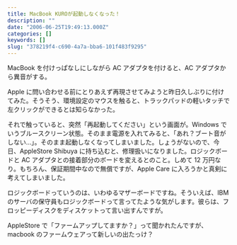 ```yaml
---
title: MacBook KUROが起動しなくなった！
description: ""
date: "2006-06-25T19:49:13.000Z"
categories: []
keywords: []
slug: "378219f4-c690-4a7a-bba6-101f483f9295"
---
```


MacBook を付けっぱなしにしながら AC アダプタを付けると、AC アダプタから異音がする。

Apple に問い合わせる前にとりあえず再現させてみようと昨日久しぶりに付けてみた。そうそう、環境設定のマウスを触ると、トラックパッドの軽いタッチで左クリックができるとは知らなかった。

それで触っていると、突然「再起動してください」という画面が。Windows でいうブルースクリーン状態。そのまま電源を入れてみると、「あれ？ブート音がしない…」。そのまま起動しなくなってしまいました。しょうがないので、今日、AppleStore Shibuya に持ち込むと、修理扱いになりました。ロジックボードと AC アダプタとの接着部分のボードを変えるとのこと。しめて 12 万円なり。もちろん、保証期間中なので無償ですが、Apple Care に入ろうかと真剣に考えてしまいました。

ロジックボードっていうのは、いわゆるマザーボードですね。そういえば、IBM のサーバの保守員もロジックボードって言ってたような気がします。彼らは、フロッピーディスクをディスケットって言い出すんですが。

AppleStore で「ファームアップしてますか？」って聞かれたんですが、macbook のファームウェアって新しいの出たっけ？

